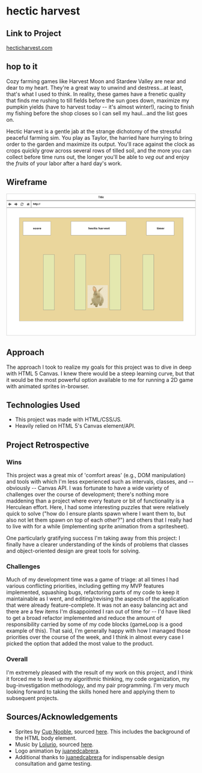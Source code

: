 # hectic harvest

## Link to Project

[hecticharvest.com](hecticharvest.com)

## hop to it

Cozy farming games like Harvest Moon and Stardew Valley are near and dear to my heart. They're a great way to unwind and destress...at least, that's what I used to think. In reality, these games have a frenetic quality that finds me rushing to till fields before the sun goes down, maximize my pumpkin yields (have to harvest today -- it's almost winter!), racing to finish my fishing before the shop closes so I can sell my haul...and the list goes on.

Hectic Harvest is a gentle jab at the strange dichotomy of the stressful peaceful farming sim. You play as Taylor, the harried hare hurrying to bring order to the garden and maximize its output. You'll race against the clock as crops quickly grow across several rows of tilled soil, and the more you can collect before time runs out, the longer you'll be able to _veg out_ and enjoy the _fruits_ of your labor after a hard day's work.

## Wireframe

![Wireframe](Project1Wireframe.png)

## Approach

The approach I took to realize my goals for this project was to dive in deep with HTML 5 Canvas. I knew there would be a steep learning curve, but that it would be the most powerful option available to me for running a 2D game with animated sprites in-browser.

## Technologies Used

- This project was made with HTML/CSS/JS.
- Heavily relied on HTML 5's Canvas element/API.

## Project Retrospective

### Wins

This project was a great mix of 'comfort areas' (e.g., DOM manipulation) and tools with which I'm less experienced such as intervals, classes, and -- obviously -- Canvas API. I was fortunate to have a wide variety of challenges over the course of development; there's nothing more maddening than a project where every feature or bit of functionality is a Herculean effort. Here, I had some interesting puzzles that were relatively quick to solve ("how do I ensure plants spawn where I want them to, but also not let them spawn on top of each other?") and others that I really had to live with for a while (implementing sprite animation from a spritesheet).

One particularly gratifying success I'm taking away from this project: I finally have a clearer understanding of the kinds of problems that classes and object-oriented design are great tools for solving.

### Challenges

Much of my development time was a game of triage: at all times I had various conflicting priorities, including getting my MVP features implemented, squashing bugs, refactoring parts of my code to keep it maintainable as I went, and editing/revising the aspects of the application that were already feature-complete. It was not an easy balancing act and there are a few items I'm disappointed I ran out of time for -- I'd have liked to get a broad refactor implemented and reduce the amount of responsibility carried by some of my code blocks (gameLoop is a good example of this). That said, I'm generally happy with how I managed those priorities over the course of the week, and I think in almost every case I picked the option that added the most value to the product.

### Overall

I'm extremely pleased with the result of my work on this project, and I think it forced me to level up my algorithmic thinking, my code organization, my bug-investigation methodology, and my pair programming. I'm very much looking forward to taking the skills honed here and applying them to subsequent projects.

## Sources/Acknowledgements

- Sprites by [Cup Nooble](https://cupnooble.itch.io/), sourced [here](https://cupnooble.itch.io/sprout-lands-asset-pack). This includes the background of the HTML body element.
- Music by [Lolurio](https://lolurio.itch.io/), sourced [here](https://lolurio.itch.io/jazz-bossa-nova-music).
- Logo animation by [juanedcabrera](https://github.com/juanedcabrera).
- Additional thanks to [juanedcabrera](https://github.com/juanedcabrera) for indispensable design consultation and game testing.
